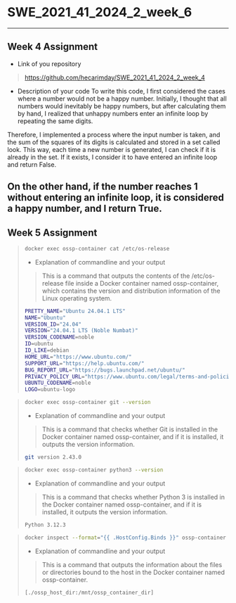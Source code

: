 # SWE_2021_41_2024_2_week_6
---
## Week 4 Assignment
* Link of you repository
  
> https://github.com/hecarimday/SWE_2021_41_2024_2_week_4
* Description of your code
To write this code, I first considered the cases where a number would not be a happy number. Initially, I thought that all numbers would inevitably be happy numbers, but after calculating them by hand, I realized that unhappy numbers enter an infinite loop by repeating the same digits.

Therefore, I implemented a process where the input number is taken, and the sum of the squares of its digits is calculated and stored in a set called look. This way, each time a new number is generated, I can check if it is already in the set. If it exists, I consider it to have entered an infinite loop and return False.

On the other hand, if the number reaches 1 without entering an infinite loop, it is considered a happy number, and I return True.
---
## Week 5 Assignment
> ```bash
> docker exec ossp-container cat /etc/os-release
> ```
>* Explanation of commandline and your output
>  
>>  This is a command that outputs the contents of the /etc/os-release file inside a Docker container named ossp-container, which contains the version and distribution information of the Linux operating system.
>```bash
>PRETTY_NAME="Ubuntu 24.04.1 LTS"
>NAME="Ubuntu"
>VERSION_ID="24.04"
>VERSION="24.04.1 LTS (Noble Numbat)"
>VERSION_CODENAME=noble
>ID=ubuntu
>ID_LIKE=debian
>HOME_URL="https://www.ubuntu.com/"
>SUPPORT_URL="https://help.ubuntu.com/"
>BUG_REPORT_URL="https://bugs.launchpad.net/ubuntu/"
>PRIVACY_POLICY_URL="https://www.ubuntu.com/legal/terms-and-policies/privacy-policy"
>UBUNTU_CODENAME=noble
>LOGO=ubuntu-logo
>```

> ```bash
> docker exec ossp-container git --version
> ```
>* Explanation of commandline and your output
>  
>>  This is a command that checks whether Git is installed in the Docker container named ossp-container, and if it is installed, it outputs the version information.
>  
>```bash
>git version 2.43.0
>```


> ```bash
> docker exec ossp-container python3 --version
> ```
>* Explanation of commandline and your output
>  
>>  This is a command that checks whether Python 3 is installed in the Docker container named ossp-container, and if it is installed, it outputs the version information.
>  
> ```bash
> Python 3.12.3
> ```

> ```bash
> docker inspect --format="{{ .HostConfig.Binds }}" ossp-container
> ```
>* Explanation of commandline and your output
>
>> This is a command that outputs the information about the files or directories bound to the host in the Docker container named ossp-container.
> 
> ```bash
> [./ossp_host_dir:/mnt/ossp_container_dir]
> ```

